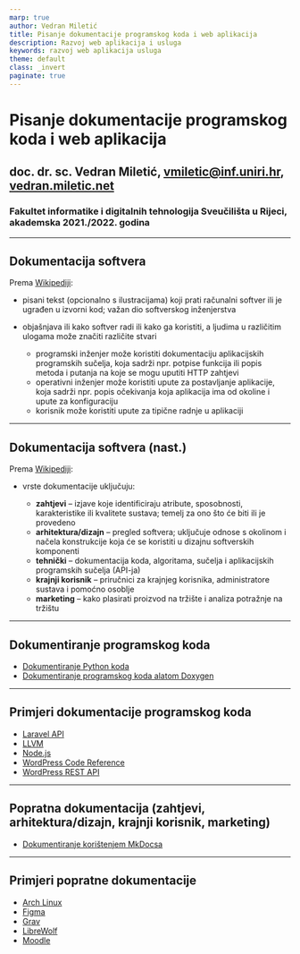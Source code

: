 ```yaml
---
marp: true
author: Vedran Miletić
title: Pisanje dokumentacije programskog koda i web aplikacija
description: Razvoj web aplikacija i usluga
keywords: razvoj web aplikacija usluga
theme: default
class: _invert
paginate: true
---
```


# Pisanje dokumentacije programskog koda i web aplikacija

## doc. dr. sc. Vedran Miletić, vmiletic@inf.uniri.hr, [vedran.miletic.net](https://vedran.miletic.net/)

### Fakultet informatike i digitalnih tehnologija Sveučilišta u Rijeci, akademska 2021./2022. godina

---

## Dokumentacija softvera

Prema [Wikipediji](https://en.wikipedia.org/wiki/Software_documentation):

- pisani tekst (opcionalno s ilustracijama) koji prati računalni softver ili je ugrađen u izvorni kod; važan dio softverskog inženjerstva
- objašnjava ili kako softver radi ili kako ga koristiti, a ljudima u različitim ulogama može značiti različite stvari

    - programski inženjer može koristiti dokumentaciju aplikacijskih programskih sučelja, koja sadrži npr. potpise funkcija ili popis metoda i putanja na koje se mogu uputiti HTTP zahtjevi
    - operativni inženjer može koristiti upute za postavljanje aplikacije, koja sadrži npr. popis očekivanja koja aplikacija ima od okoline i upute za konfiguraciju
    - korisnik može koristiti upute za tipične radnje u aplikaciji

---

## Dokumentacija softvera (nast.)

Prema [Wikipediji](https://en.wikipedia.org/wiki/Software_documentation):

- vrste dokumentacije uključuju:

    - **zahtjevi** – izjave koje identificiraju atribute, sposobnosti, karakteristike ili kvalitete sustava; temelj za ono što će biti ili je provedeno
    - **arhitektura/dizajn** – pregled softvera; uključuje odnose s okolinom i načela konstrukcije koja će se koristiti u dizajnu softverskih komponenti
    - **tehnički** – dokumentacija koda, algoritama, sučelja i aplikacijskih programskih sučelja (API-ja)
    - **krajnji korisnik** – priručnici za krajnjeg korisnika, administratore sustava i pomoćno osoblje
    - **marketing** – kako plasirati proizvod na tržište i analiza potražnje na tržištu

---

## Dokumentiranje programskog koda

- [Dokumentiranje Python koda](../materijali/python-dokumentiranje.md)
- [Dokumentiranje programskog koda alatom Doxygen](../materijali/doxygen-dokumentiranje-programskog-koda.md)

---

## Primjeri dokumentacije programskog koda

- [Laravel API](https://laravel.com/api/9.x/)
- [LLVM](https://llvm.org/doxygen/)
- [Node.js](https://nodejs.org/dist/latest-v17.x/docs/api/)
- [WordPress Code Reference](https://developer.wordpress.org/reference/)
- [WordPress REST API](https://developer.wordpress.org/rest-api/)

---

## Popratna dokumentacija (zahtjevi, arhitektura/dizajn, krajnji korisnik, marketing)

- [Dokumentiranje korištenjem MkDocsa](../materijali/mkdocs-dokumentiranje-programa.md)

---

## Primjeri popratne dokumentacije

- [Arch Linux](https://wiki.archlinux.org/)
- [Figma](https://help.figma.com/)
- [Grav](https://learn.getgrav.org/)
- [LibreWolf](https://librewolf.net/docs/faq/)
- [Moodle](https://docs.moodle.org/311/en/Main_page)
